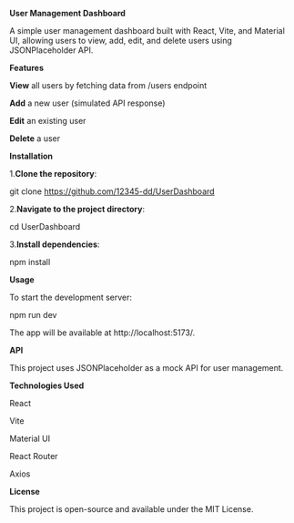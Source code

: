 **User Management Dashboard**

A simple user management dashboard built with React, Vite, and Material UI, allowing users to view, add, edit, and delete users using JSONPlaceholder API.

**Features**

**View** all users by fetching data from /users endpoint

**Add** a new user (simulated API response)

**Edit** an existing user

**Delete** a user

**Installation**

1.**Clone the repository**:

  git clone https://github.com/12345-dd/UserDashboard

2.**Navigate to the project directory**:

  cd UserDashboard

3.**Install dependencies**:

  npm install

**Usage**

To start the development server:

npm run dev

The app will be available at http://localhost:5173/.

**API**

This project uses JSONPlaceholder as a mock API for user management.

**Technologies Used**

React

Vite

Material UI

React Router

Axios

**License**

This project is open-source and available under the MIT License.
